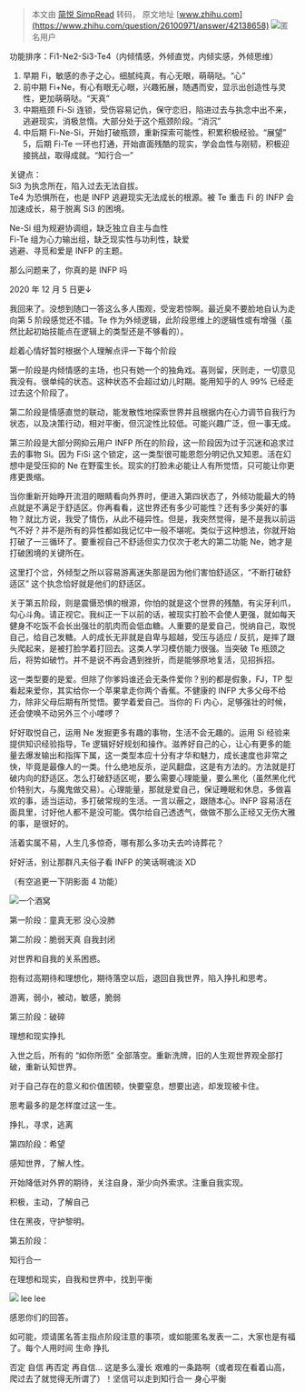 > 本文由 [简悦 SimpRead](http://ksria.com/simpread/) 转码， 原文地址 [www.zhihu.com](https://www.zhihu.com/question/26100971/answer/42138658) ![](https://pic1.zhimg.com/v2-d41c2ceaed8f51999522f903672a521f_xs.jpg?source=1940ef5c)匿名用户

功能排序：Fi1-Ne2-Si3-Te4（内倾情感，外倾直觉，内倾实感，外倾思维）

1. 早期 Fi，敏感的赤子之心，细腻纯真，有心无眼，萌萌哒。“心”  
2. 前中期 Fi+Ne，有心有眼无心眼，兴趣拓展，随遇而安，显示出创造性与灵性，更加萌萌哒。“天真”  
3. 中期瓶颈 Fi-Si 连锁，受伤容易记仇，保守恋旧，陷进过去与执念中出不来，逃避现实，消极怠惰。大部分处于这个瓶颈阶段。“消沉”  
4. 中后期 Fi-Ne-Si，开始打破瓶颈，重新探索可能性，积累积极经验。“展望”  
5，后期 Fi-Te 一环也打通，开始直面残酷的现实，学会血性与刚韧，积极迎接挑战，取得成就。“知行合一”

关键点：  
Si3 为执念所在，陷入过去无法自拔。  
Te4 为恐惧所在，也是 INFP 逃避现实无法成长的根源。被 Te 重击 Fi 的 INFP 会加速成长，易于脱离 Si3 的困境。

Ne-Si 组为规避协调组，缺乏独立自主与血性  
Fi-Te 组为心力输出组，缺乏现实性与功利性，缺爱  
逃避、寻觅和爱是 INFP 的主题。

那么问题来了，你真的是 INFP 吗

2020 年 12 月 5 日更↓

我回来了。没想到随口一答这么多人围观，受宠若惊啊。最近臭不要脸地自认为走向第 5 阶段感觉还不错。Te 作为外倾逻辑，此阶段思维上的逻辑性或有增强（虽然比起初始技能点在逻辑上的类型还是不够看的）。

趁着心情好暂时根据个人理解点评一下每个阶段

第一阶段是内倾情感的主场，也只有她一个的独角戏。喜则留，厌则走，一切意见我没有。很单纯的状态。这种状态不会超过幼儿时期。能用知乎的人 99% 已经走过去这个阶段了。

第二阶段是情感直觉的联动，能发散性地探索世界并且根据内在心力调节自我行为状态，以及决策行动，相对平衡，但沉淀性比较低。可能兴趣广泛，但一事无成。

第三阶段是大部分网抑云用户 INFP 所在的阶段，这一阶段因为过于沉迷和追求过去的事物 Si。因为 FiSi 这个锁定，这一类型很可能恩怨分明记仇又知恩。活在幻想中是受压抑的 Ne 在野蛮生长。现实的打脸未必能让人有所觉悟，只可能让你更疼更畏缩。

当你重新开始睁开流泪的眼睛看向外界时，便进入第四状态了，外倾功能最大的特点就是不满足于舒适区。你再看看，这世界还有多少可能性？还有多少美好的事物？就比方说，我受了情伤，从此不碰异性。但是，我突然觉得，是不是我以前运气不好？并不是所有的异性都如我记忆中一般不堪呢。类似于这种想法，你就开始打破了一三循环了。要重视自己不舒适但实力仅次于老大的第二功能 Ne，她才是打破困境的关键所在。

这里打个岔，外倾型之所以容易游离迷失那是因为他们害怕舒适区，“不断打破舒适区” 这个执念恰好就是他们的舒适区。

关于第五阶段，则是震慑恐惧的根源，你怕的就是这个世界的残酷，有尖牙利爪，勾心斗角。请正视它。我纠正一下以前的话，被现实打脸不会使人更强，就如每天健身不吃饭不会长出强壮的肌肉而会低血糖。人重要的是爱自己，悦纳自己，取悦自己，给自己发糖。人的成长无非就是自卑与超越，受压与适应 / 反抗，是摔了跟头爬起来，是被打脸学着打回去。这类人学习模仿能力很强。当突破 Te 瓶颈之后，将势如破竹。并不是说不再会遇到挫折，而是能够原地复活，见招拆招。

这一类型要的是爱。但除了你爹妈谁还会无条件爱你？别的都是假象，FJ，TP 型看起来爱你，其实给你一个苹果拿走你两个香蕉。不健康的 INFP 大多父母不给力，除非父母后期有所觉悟。要学着爱自己。当你的 Fi 内心，足够强壮的时候，还会使唤不动另外三个小喽啰？

好好取悦自己，运用 Ne 发掘更多有趣的事物，生活不会无趣的。运用 Si 经验来提供知识经验指导，Te 逻辑好好规划和操作。滋养好自己的心，让心有更多的能量去爆发输出和指挥下属，这一类型本应十分有才华和魅力，成长速度也非常之快，毕竟是最像人的一类。什么绝地反杀，逆风翻盘，这是有方法的。方法就是打破内向的舒适区。怎么打破舒适区呢，要么需要心理能量，要么黑化（虽然黑化代价特别大，与魔鬼做交易）。心理能量，那就是爱自己，保证睡眠和休息，多做喜欢的事，适当运动，多打破常规的生活。一言以蔽之，跟随本心。INFP 容易活在面具里，讨好他人都不是没可能。偶尔给自己透透气，做做不那么正经又无伤大雅的事，是很好的。

活着实属不易，人生几多惊奇，哪有那么多功夫去吟诗葬花？

好好活，别让那群凡夫俗子看 INFP 的笑话啊魂淡 XD

（有空追更一下阴影面 4 功能）

![](https://pic1.zhimg.com/v2-3659c577fab0b977516d4fdaa468a901_xs.jpg?source=1940ef5c)一个酒窝

第一阶段：童真无邪 没心没肺

第二阶段：脆弱天真 自我封闭

对世界和自我的关系困惑。

抱有过高期待和理想化，期待落空以后，退回自我世界，陷入挣扎和思考。

游离，弱小，被动，敏感，脆弱

第三阶段：破碎

理想和现实挣扎

入世之后，所有的 “如你所愿” 全部落空。重新洗牌，旧的人生观世界观全部打破，重新认知世界。

对于自己存在的意义和价值困顿，快要窒息，想要出逃，却发现被卡住。

思考最多的是怎样度过这一生。

挣扎，寻求，逃离

第四阶段：希望

感知世界，了解人性。

开始降低对外界的期待，关注自身，渐少向外索求。注重自我实现。

积极，主动，了解自己

住在黑夜，守护黎明。

第五阶段：

知行合一

在理想和现实，自我和世界中，找到平衡

 ![](https://pic3.zhimg.com/v2-abed1a8c04700ba7d72b45195223e0ff_xs.jpg?source=1940ef5c) lee lee

感恩你们的回答。

如可能，烦请匿名答主指点阶段注意的事项，或如能匿名发表一二，大家也是有福了。每个人用时间 生命 挣扎

否定 自信 再否定 再自信... 这是多么漫长 艰难的一条路啊（或者现在看着山高，爬过去了就觉得无所谓了）！坚信可以走到知行合一 身心平衡
